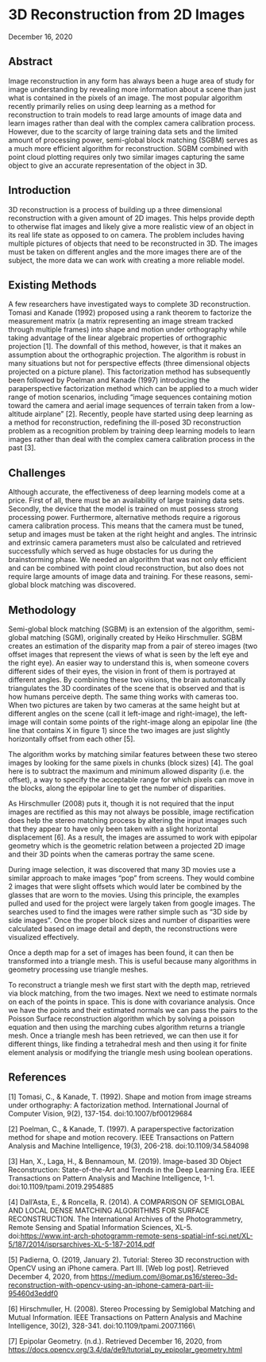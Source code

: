 # 3D Reconstruction from 2D Images  #
December 16, 2020

## Abstract ##
Image reconstruction in any form has always been a huge area of study for image understanding by revealing more information about a scene than just what is contained in the pixels of an image. The most popular algorithm recently primarily relies on using deep learning as a method for reconstruction to train models to read large amounts of image data and learn images rather than deal with the complex camera calibration process. However, due to the scarcity of large training data sets and the limited amount of processing power, semi-global block matching (SGBM) serves as a much more efficient algorithm for reconstruction. SGBM combined with point cloud plotting requires only two similar images capturing the same object to give an accurate representation of the object in 3D. 

## Introduction ##
3D reconstruction is a process of building up a three dimensional reconstruction with a given amount of 2D images. This helps provide depth to otherwise flat images and likely give a more realistic view of an object in its real life state as opposed to on camera. The problem includes having multiple pictures of objects that need to be reconstructed in 3D. The images must be taken on different angles and the more images there are of the subject, the more data we can work with creating a more reliable model. 

## Existing Methods ##
A few researchers have investigated ways to complete 3D reconstruction. Tomasi and Kanade (1992) proposed using a rank theorem to factorize the measurement matrix (a matrix representing an image stream tracked through multiple frames) into shape and motion under orthography while taking advantage of the linear algebraic properties of orthographic projection [1]. The downfall of this method, however, is that it makes an assumption about the orthographic projection. The algorithm is robust in many situations but not for perspective effects (three dimensional objects projected on a picture plane). This factorization method has subsequently been followed by Poelman and Kanade (1997) introducing the paraperspective factorization method which can be applied to a much wider range of motion scenarios, including “image sequences containing motion toward the camera and aerial image sequences of terrain taken from a low-altitude airplane” [2]. Recently, people have started using deep learning as a method for reconstruction, redefining the ill-posed 3D reconstruction problem as a recognition problem by training deep learning models to learn images rather than deal with the complex camera calibration process in the past [3]. 

## Challenges ##
Although accurate, the effectiveness of deep learning models come at a price. First of all, there must be an availability of large training data sets. Secondly, the device that the model is trained on must possess strong processing power. Furthermore, alternative methods require a rigorous camera calibration process. This means that the camera must be tuned, setup and images must be taken at the right height and angles. The intrinsic and extrinsic camera parameters must also be calculated and retrieved successfully which served as huge obstacles for us during the brainstorming phase. We needed an algorithm that was not only efficient and can be combined with point cloud reconstruction, but also does not require large amounts of image data and training. For these reasons, semi-global block matching was discovered. 


## Methodology ##
Semi-global block matching (SGBM) is an extension of the algorithm, semi-global matching (SGM), originally created by Heiko Hirschmuller. SGBM creates an estimation of the disparity map from a pair of stereo images (two offset images that represent the views of what is seen by the left eye and the right eye). An easier way to understand this is, when someone covers different sides of their eyes, the vision in front of them is portrayed at different angles. By combining these two visions, the brain automatically triangulates the 3D coordinates of the scene that is observed and that is how humans perceive depth. The same thing works with cameras too. When two pictures are taken by two cameras at the same height but at different angles on the scene (call it left-image and right-image), the left-image will contain some points of the right-image along an epipolar line (the line that contains X in figure 1) since the two images are just slightly horizontally offset from each other [5]. 

The algorithm works by matching similar features between these two stereo images by looking for the same pixels in chunks (block sizes) [4]. The goal here is to subtract the maximum and minimum allowed disparity (i.e. the offset), a way to specify the acceptable range for which pixels can move in the blocks, along the epipolar line to get the number of disparities. 

As Hirschmuller (2008) puts it, though it is not required that the input images are rectified as this may not always be possible, image rectification does help the stereo matching process by altering the input images such that they appear to have only been taken with a slight horizontal displacement [6]. As a result, the images are assumed to work with epipolar geometry which is the geometric relation between a projected 2D image and their 3D points when the cameras portray the same scene. 

During image selection, it was discovered that many 3D movies use a similar approach to make images “pop” from screens. They would combine 2 images that were slight offsets which would later be combined by the glasses that are worn to the movies. Using this principle, the examples pulled and used for the project were largely taken from google images. The searches used to find the images were rather simple such as “3D side by side images”.  Once the proper block sizes and number of disparities were calculated based on image detail and depth, the reconstructions were visualized effectively. 

Once a depth map for a set of images has been found, it can then be transformed into a triangle mesh. This is useful because many algorithms in geometry processing use triangle meshes.

To reconstruct a triangle mesh we first start with the depth map, retrieved via block matching, from the two images. Next we need to estimate normals on each of the points in space. This is done with covariance analysis. Once we have the points and their estimated normals we can pass the pairs to the Poisson Surface reconstruction algorithm which by solving a poisson equation and then using the marching cubes algorithm returns a triangle mesh. Once a triangle mesh has been retrieved, we can then use it for different things, like finding a tetrahedral mesh and then using it for finite element analysis or modifying the triangle mesh using boolean operations.   


## References ##
[1] Tomasi, C., & Kanade, T. (1992). Shape and motion from image streams under orthography: A factorization method. International Journal of Computer Vision, 9(2), 137-154. doi:10.1007/bf00129684

[2] Poelman, C., & Kanade, T. (1997). A paraperspective factorization method for shape and motion recovery. IEEE Transactions on Pattern Analysis and Machine Intelligence, 19(3), 206-218. doi:10.1109/34.584098

[3] Han, X., Laga, H., & Bennamoun, M. (2019). Image-based 3D Object Reconstruction: State-of-the-Art and Trends in the Deep Learning Era. IEEE Transactions on Pattern Analysis and Machine Intelligence, 1-1. doi:10.1109/tpami.2019.2954885

[4] Dall’Asta, E., & Roncella, R. (2014). A COMPARISON OF SEMIGLOBAL AND LOCAL DENSE MATCHING ALGORITHMS FOR SURFACE RECONSTRUCTION. The International Archives of the Photogrammetry, Remote Sensing and Spatial Information Sciences, XL-5. doi:https://www.int-arch-photogramm-remote-sens-spatial-inf-sci.net/XL-5/187/2014/isprsarchives-XL-5-187-2014.pdf

[5] Padierna, O. (2019, January 2). Tutorial: Stereo 3D reconstruction with OpenCV using an iPhone camera. Part III. [Web log post]. Retrieved December 4, 2020, from https://medium.com/@omar.ps16/stereo-3d-reconstruction-with-opencv-using-an-iphone-camera-part-iii-95460d3eddf0

[6] Hirschmuller, H. (2008). Stereo Processing by Semiglobal Matching and Mutual Information. IEEE Transactions on Pattern Analysis and Machine Intelligence, 30(2), 328-341. doi:10.1109/tpami.2007.1166\

[7] Epipolar Geometry. (n.d.). Retrieved December 16, 2020, from https://docs.opencv.org/3.4/da/de9/tutorial_py_epipolar_geometry.html

